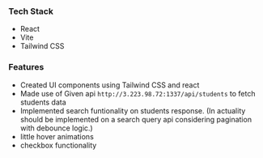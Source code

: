 ### Tech Stack
* React
* Vite
* Tailwind CSS

### Features

* Created UI components using Tailwind CSS and react
* Made use of Given api `http://3.223.98.72:1337/api/students` to fetch students data
* Implemented search funtionality on students response. (In actuality should be implemented on a search query api considering pagination with debounce logic.)
* little hover animations
* checkbox functionality
